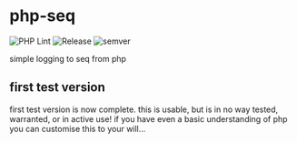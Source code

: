 # php-seq
![PHP Lint](https://github.com/assureddt/php-seq/actions/workflows/phplint.yml/badge.svg)
![Release](https://img.shields.io/github/v/release/assureddt/php-seq?style=plastic)
![semver](https://img.shields.io/badge/semver-2.0.0-blue?style=plastic)

simple logging to seq from php

## first test version
first test version is now complete. this is usable, but is in no way tested, warranted, or in active use!
if you have even a basic understanding of php you can customise this to your will...
